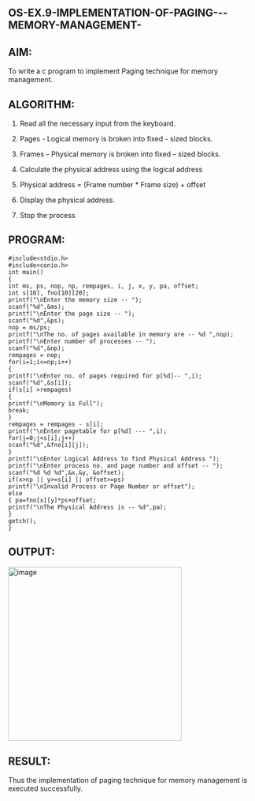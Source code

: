

## OS-EX.9-IMPLEMENTATION-OF-PAGING---MEMORY-MANAGEMENT-

## AIM:

 To write a c program to implement Paging technique for memory management.



## ALGORITHM:

1. Read all the necessary input from the keyboard.


2. Pages - Logical memory is broken into fixed - sized blocks.


3. Frames – Physical memory is broken into fixed – sized blocks.


4. Calculate the physical address using the logical address


5. Physical address = (Frame number * Frame size) + offset


6. Display the physical address.


7. Stop the process

## PROGRAM:
```
#include<stdio.h>
#include<conio.h>
int main()
{
int ms, ps, nop, np, rempages, i, j, x, y, pa, offset;
int s[10], fno[10][20];
printf("\nEnter the memory size -- ");
scanf("%d",&ms);
printf("\nEnter the page size -- ");
scanf("%d",&ps);
nop = ms/ps;
printf("\nThe no. of pages available in memory are -- %d ",nop);
printf("\nEnter number of processes -- ");
scanf("%d",&np);
rempages = nop;
for(i=1;i<=np;i++)
{
printf("\nEnter no. of pages required for p[%d]-- ",i);
scanf("%d",&s[i]);
if(s[i] >rempages)
{
printf("\nMemory is Full");
break;
}
rempages = rempages - s[i];
printf("\nEnter pagetable for p[%d] --- ",i);
for(j=0;j<s[i];j++)
scanf("%d",&fno[i][j]);
}
printf("\nEnter Logical Address to find Physical Address ");
printf("\nEnter process no. and page number and offset -- ");
scanf("%d %d %d",&x,&y, &offset);
if(x>np || y>=s[i] || offset>=ps)
printf("\nInvalid Process or Page Number or offset");
else
{ pa=fno[x][y]*ps+offset;
printf("\nThe Physical Address is -- %d",pa);
}
getch();
}

```
## OUTPUT:

<img width="352" alt="image" src="https://github.com/AlluguriSrikrishnateja/OS-EX.9-IMPLEMENTATION-OF-PAGING---MEMORY-MANAGEMENT-/assets/118343892/c305e589-49a9-48ce-8578-295f1c413346">


## RESULT:

Thus the implementation of paging technique for memory management is executed successfully.



